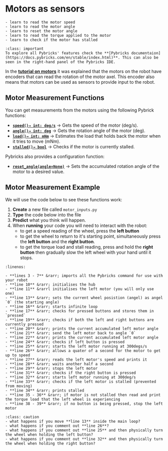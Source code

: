 # Motors as sensors

```{topic} In this lesson you will:
- learn to read the motor speed
- learn to read the motor angle
- learn to reset the motor angle
- learn to read the torque applied to the motor
- learn to check if the motor has stalled
```

```{admonition} Pybrick Documentation
:class: important
To explore all Pybricks' features check the **[Pybricks documentaion](https://docs.pybricks.com/en/stable/index.html)**. This can also be seen in the right-hand panel of the Pybricks IDE.
```

In the **[tutorial on motors](03_motors.md)** it was explained that the motors on the robot have encoders that can read the rotation of the motor axel. This encoder also means that motors can be used as sensors to provide input to the robot.

## Motor Measurement Functions

You can get measurements from the motors using the following Pybrick functions:

- **[`speed()→ int: deg/s`](https://docs.pybricks.com/en/stable/pupdevices/motor.html#pybricks.pupdevices.Motor.speed)** &rarr; Gets the speed of the motor (deg/s).
- **[`angle()→ int: deg`](https://docs.pybricks.com/en/stable/pupdevices/motor.html#pybricks.pupdevices.Motor.angle)** &rarr; Gets the rotation angle of the motor (deg).
- **[`load()→ int: mNm`](https://docs.pybricks.com/en/stable/pupdevices/motor.html#pybricks.pupdevices.Motor.load)** &rarr; Estimates the load that holds back the motor when it tries to move (mNm).
- **[`stalled()→ bool`](https://docs.pybricks.com/en/stable/pupdevices/motor.html#pybricks.pupdevices.Motor.stalled)** &rarr; Checks if the motor is currently stalled.

Pybricks also provides a configuration function:

- **[`reset_angle(angle=None)`](https://docs.pybricks.com/en/stable/pupdevices/motor.html#pybricks.pupdevices.Motor.reset_angle)** &rarr; Sets the accumulated rotation angle of the motor to a desired value.

## Motor Measurement Example

We will use the code below to see these functions work:

1. **Create** a new file called `motor_inputs.py`
2. **Type** the code below into the file
3. **Predict** what you think will happen.
4. When **running** your code you will need to interact with the robot:
    - to get a speed reading of the wheel, press the **left button**
    - to get the wheel to return to it's starting point, simultaneously press the **left button** and the **right button**.
    - to get the torque load and stall reading, press and hold the **right button** then gradually slow the left wheel with your hand until it stops.  

```{literalinclude} ./python_files/motors_input.py
:linenos:
```

```{admonition} Investigate
- **lines 3 - 7** &rarr; imports all the Pybricks command for use with your robot
- **line 10** &rarr; initialises the hub
- **line 11** &rarrl initialises the left motor (you will only use one)
- **line 13** &rarr; sets the current wheel posistion (angel) as angel `0` (the starting angle)
- **line 16** &rarr; starts infinite loop
- **line 17** &rarr; checks for pressed buttons and stores them in `pressed`
- **line 19** &rarr; checks if both the left and right buttons are currently pressed
- **line 20** &rarr; prints the current accumulated left motor angle
- **line 21** &rarr; send the left motor back to angle `0`
- **line 22** &rarr; prints the current accumulated left motor angle
- **line 24** &rarr; checks if left button is pressed
- **line 25** &rarr; starts the left motor running at 300degs/s
- **line 26** &rarr; allows a quater of a second for the motor to get up to speed
- **line 27** &rarr; reads the left motor's speed and prints it
- **line 28** &rarr; waits another half a second
- **line 29** &rarr; stops the left motor
- **line 31** &rarr; checks if the right button is pressed
- **line 32** &rarr; starts left motor running at 300deg/s
- **line 33** &rarr; checks if the left motor is stalled (prevented from moving)
- **line 34** &rarr; prints stalled
- **line 35 - 36** &rarr; if motor is not stalled then read and print the torque load that the left wheel is experiencing
- **line 38 - 39** &rarr; if no button is being pressed, stop the left motor
```

```{admonition} Modify
:class: caution
- what happens if you move **line 13** inside the main loop?
- what happens if you comment out **line 26**?
- what happens if you comment out **line 25** and then physically turn the wheel when holding the left button?
- what happens if you comment out **line 32** and then physically turn the wheel when holding the right button?
```
